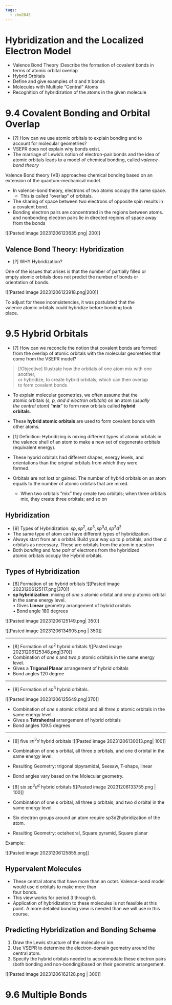 ```yaml
---
tags:
  - chm2045
---
```


# Hybridization and the Localized Electron Model

- Valence Bond Theory :Describe the formation of covalent bonds in terms of atomic orbital overlap  
 - Hybrid Orbitals  
- Define and give examples of σ and π bonds  
- Molecules with Multiple “Central” Atoms  
- Recognition of hybridization of the atoms in the given molecule

# 9.4 Covalent Bonding and Orbital Overlap

- [?] How can we use atomic orbitals to explain bonding and to  
account for molecular geometries? 
- VSEPR does not explain why bonds exist.  
- The marriage of Lewis’s notion of electron-pair bonds and the idea of atomic orbitals leads to a model of chemical bonding, called _valence-bond theory_

Valence Bond theory (VB) approaches chemical bonding based on an extension of the quantum-mechanical model.  
- In valence-bond theory, electrons of two atoms occupy the same space.  
	- This is called “overlap” of orbitals.  
- The sharing of space between two electrons of opposite spin results in a covalent bond.  
- Bonding electron pairs are concentrated in the regions between atoms. and nonbonding electron pairs lie in directed regions of space away from the bonds

![[Pasted image 20231206123635.png| 200]]

## Valence Bond Theory: Hybridization  
- [?] WHY Hybridization?

One of the issues that arises is that the number of partially filled or  
empty atomic orbitals does not predict the number of bonds or  
orientation of bonds.

![[Pasted image 20231206123918.png|200]]


To adjust for these inconsistencies, it was postulated that the  
valence atomic orbitals could hybridize before bonding took  
place.

# 9.5 Hybrid Orbitals  
- [?] How can we reconcile the notion that covalent bonds are formed from the overlap of atomic orbitals with the molecular geometries that come from the VSEPR model?


> [!Objective]
> Illustrate how the orbitals of one atom mix with one another,  
> or hybridize, to create hybrid orbitals, which can then overlap  
> to form covalent bonds

- To explain molecular geometries, we often assume that the  
atomic orbitals (_s, p, and d electron orbitals_) on an atom (_usually  
the central atom_) “**mix**” to form new orbitals called **hybrid  
orbitals**.  
- These **hybrid atomic orbitals** are used to form covalent bonds  with other atoms.  

- [1] Definition: Hybridizing is mixing different types of atomic orbitals  in the valence shell of an atom to make a new set of degenerate  orbitals (equivalent energy).  

- These hybrid orbitals had different shapes, energy levels, and  
orientations than the original orbitals from which they were  
formed.  
- Orbitals are not lost or gained. The number of hybrid orbitals on an atom equals to the number of atomic orbitals that are mixed.  
	- When two orbitals “mix” they create two orbitals; when three orbitals mix, they create three orbitals; and so on


## Hybridization

- [9] Types of Hybridization: $sp, sp^2, sp^3, sp^{3}d, sp^{3}d^{2}$  
-  The same type of atom can have different types of hybridization.
- Always start from an s orbital. Build your way up to p orbitals, and then d orbitals as necessary. These are orbitals from the atom in question
- Both _bonding_ and _lone pair_ of electrons from the hybridized  
atomic orbitals occupy the Hybrid orbitals.

## Types of Hybridization

- [8] Formation of $sp$ hybrid orbitals
![[Pasted image 20231206125117.png|370]]
- **sp hybridization**: mixing of _one s_ atomic orbital and _one p_ atomic orbital in the same energy level.  
• Gives **Linear** geometry arrangement of hybrid orbitals  
• Bond angle 180 degrees

![[Pasted image 20231206125149.png| 350]]

![[Pasted image 20231206134905.png | 350]]

---

- [8] Formation of $sp^{2}$ hybrid orbitals
![[Pasted image 20231206125348.png|370]]
- Combination of _one s_ and _two p_ atomic orbitals in the same energy level.  
- Gives a **Trigonal Planar** arrangement of hybrid orbitals  
- Bond angles 120 degree

---

- [8] Formation of $sp^3$ hybrid orbitals.

![[Pasted image 20231206125649.png|370]]

- Combination of _one s_ atomic orbital and all _three p_ atomic orbitals in the same energy level.  
- Gives a __Tetrahedral__ arrangement of hybrid orbitals  
- Bond angles 109.5 degrees
---

- [8] five $sp^{3}d$ hybrid orbitals
![[Pasted image 20231206130013.png| 100]]

  
- Combination of one s orbital, all three p orbitals, and one d orbital in the same energy level.  
- Resulting Geometry: trigonal bipyramidal, Seesaw, T-shape, linear  
- Bond angles vary based on the Molecular geometry.

- [8] six $sp^{3}d^{2}$ hybrid orbitals
![[Pasted image 20231206133755.png | 100]]

- Combination of one s orbital, all three p orbitals, and two d orbital in the same energy level.  
- Six electron groups around an atom require sp3d2hybridization of the atom.  
- Resulting Geometry: octahedral, Square pyramid, Square planar

Example:

![[Pasted image 20231206125855.png]]


## Hypervalent Molecules  

- These central atoms that have more than an octet.
Valence-bond model would use d orbitals to make more than  
four bonds.  
- This view works for period 3 through 6.  
- Application of hybridization to these molecules is not feasible at this point. A more detailed bonding view is needed than we will use in this course.
## Predicting Hybridization and Bonding Scheme

1) Draw the Lewis structure of the molecule or ion.  
2) Use VSEPR to determine the electron-domain geometry around the central atom.  
3) Specify the hybrid orbitals needed to accommodate these electron pairs (both bonding and non-bonding)based on their  geometric arrangement.

![[Pasted image 20231206162128.png | 300]]

# 9.6 Multiple Bonds

